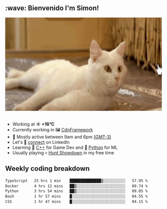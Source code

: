 <h2>:wave: <b>Bienvenido I'm Simon!&nbsp;</b></h2>

<section>
  <img src="./static/banner.gif" height=300 width=1000>
</section>

<br>

<ul>
  <li>
		<!--START_SECTION:weather-->
		Working at <b>☀️   +16°C</b>
		<!--END_SECTION:weather-->
  </li>
  <li>
    Currently working in 🖼️&nbsp;<a href=https://github.com/snapverse/cdn-framework target=_blank>CdnFramework</a>
  </li>
  <li>
    🚩 Mostly active between 9am and 6pm <a href=https://onlinealarmkur.com/world/es target=_blank>(GMT-3)</a>
  </li>
  <li>
    Let's 🔗&nbsp;<a href=https://www.linkedin.com/in/itsimmons target=_blank>connect</a> on LinkedIn
  </li>
  <li>
    Learning 👴&nbsp;<a href=https://images3.memedroid.com/images/UPLOADED755/65f2bce6734f6.webp target=_blank>C++</a> for Game Dev and 🐍&nbsp;<a href=https://qph.cf2.quoracdn.net/main-qimg-4472b6229cb75bf66ab531f3ebd4f975-lq target=_blank>Python</a> for ML
  </li>
  <li>
    Usually playing 💀&nbsp;<a href=https://www.huntshowdown.com target=_blank>Hunt Showdown</a> in my free time
  </li>
</ul>

<h2><b>Weekly coding breakdown </b></h2>

<!--START_SECTION:waka-->

```txt
TypeScript   25 hrs 1 min    ██████████████▒░░░░░░░░░░   57.95 %
Docker       4 hrs 12 mins   ██▒░░░░░░░░░░░░░░░░░░░░░░   09.74 %
Python       3 hrs 54 mins   ██▒░░░░░░░░░░░░░░░░░░░░░░   09.05 %
Bash         1 hr 57 mins    █░░░░░░░░░░░░░░░░░░░░░░░░   04.55 %
CSS          1 hr 47 mins    █░░░░░░░░░░░░░░░░░░░░░░░░   04.15 %
```

<!--END_SECTION:waka-->
